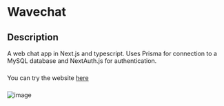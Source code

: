 # Wavechat
## Description
A web chat app in Next.js and typescript. Uses Prisma for connection to a MySQL database and NextAuth.js for authentication.
###
You can try the website [here](https://wavechat.vercel.app/)
###
![image](https://github.com/picl-m/wavechat/assets/87586480/62ff3bf6-0eeb-422a-8fdc-4241fe66cdfb)
